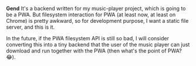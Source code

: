 **Gend**
It's a backend written for my music-player project, which is going to be a PWA. But filesystem interaction for PWA (at least now, at least on Chrome) is pretty awkward, so for development purpose, I want a static file server, and this is it.

In the future, if the PWA filesystem API is still so bad, I will consider converting this into a tiny backend that the user of the music player can just download and run together with the PWA (then what's the point of PWA?😂).